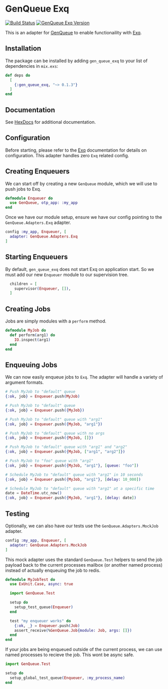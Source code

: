 # GenQueue Exq
[![Build Status](https://travis-ci.org/nsweeting/gen_queue_exq.svg?branch=master)](https://travis-ci.org/nsweeting/gen_queue_exq)
[![GenQueue Exq Version](https://img.shields.io/hexpm/v/gen_queue_exq.svg)](https://hex.pm/packages/gen_queue_exq)

This is an adapter for [GenQueue](https://github.com/nsweeting/gen_queue) to enable
functionaility with [Exq](https://github.com/akira/exq).

## Installation

The package can be installed by adding `gen_queue_exq` to your list of dependencies in `mix.exs`:

```elixir
def deps do
  [
    {:gen_queue_exq, "~> 0.1.3"}
  ]
end
```

## Documentation

See [HexDocs](https://hexdocs.pm/gen_queue_exq) for additional documentation.

## Configuration

Before starting, please refer to the [Exq](https://github.com/akira/exq) documentation
for details on configuration. This adapter handles zero `Exq` related config.

## Creating Enqueuers

We can start off by creating a new `GenQueue` module, which we will use to push jobs to
Exq.

```elixir
defmodule Enqueuer do
  use GenQueue, otp_app: :my_app
end
```

Once we have our module setup, ensure we have our config pointing to the `GenQueue.Adapters.Exq`
adapter.

```elixir
config :my_app, Enqueuer, [
  adapter: GenQueue.Adapters.Exq
]
```

## Starting Enqueuers

By default, `gen_queue_exq` does not start Exq on application start. So we must add
our new `Enqueuer` module to our supervision tree.

```elixir
  children = [
    supervisor(Enqueuer, []),
  ]
```

## Creating Jobs

Jobs are simply modules with a `perform` method.

```elixir
defmodule MyJob do
  def perform(arg1) do
    IO.inspect(arg1)
  end
end
```

## Enqueuing Jobs

We can now easily enqueue jobs to `Exq`. The adapter will handle a variety of argument formats.

```elixir
# Push MyJob to "default" queue
{:ok, job} = Enqueuer.push(MyJob)

# Push MyJob to "default" queue
{:ok, job} = Enqueuer.push({MyJob})

# Push MyJob to "default" queue with "arg1"
{:ok, job} = Enqueuer.push({MyJob, "arg1"})

# Push MyJob to "default" queue with no args
{:ok, job} = Enqueuer.push({MyJob, []})

# Push MyJob to "default" queue with "arg1" and "arg2"
{:ok, job} = Enqueuer.push({MyJob, ["arg1", "arg2"]})

# Push MyJob to "foo" queue with "arg1"
{:ok, job} = Enqueuer.push({MyJob, "arg1"}, [queue: "foo"])

# Schedule MyJob to "default" queue with "arg1" in 10 seconds
{:ok, job} = Enqueuer.push({MyJob, "arg1"}, [delay: 10_000])

# Schedule MyJob to "default" queue with "arg1" at a specific time
date = DateTime.utc_now()
{:ok, job} = Enqueuer.push({MyJob, "arg1"}, [delay: date])
```

## Testing

Optionally, we can also have our tests use the `GenQueue.Adapters.MockJob` adapter.

```elixir
config :my_app, Enqueuer, [
  adapter: GenQueue.Adapters.MockJob
]
```

This mock adapter uses the standard `GenQueue.Test` helpers to send the job payload
back to the current processes mailbox (or another named process) instead of actually
enqueuing the job to redis.

```elixir
defmodule MyJobTest do
  use ExUnit.Case, async: true

  import GenQueue.Test

  setup do
    setup_test_queue(Enqueuer)
  end

  test "my enqueuer works" do
    {:ok, _} = Enqueuer.push(Job)
    assert_receive(%GenQueue.Job{module: Job, args: []})
  end
end
```

If your jobs are being enqueued outside of the current process, we can use named
processes to recieve the job. This wont be async safe.

```elixir
import GenQueue.Test

setup do
  setup_global_test_queue(Enqueuer, :my_process_name)
end
```
